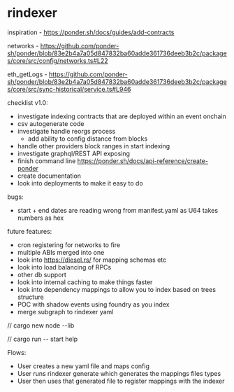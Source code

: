 # rindexer

inspiration - https://ponder.sh/docs/guides/add-contracts

networks - https://github.com/ponder-sh/ponder/blob/83e2b4a7a05d847832ba60adde361736deeb3b2c/packages/core/src/config/networks.ts#L22

eth_getLogs - https://github.com/ponder-sh/ponder/blob/83e2b4a7a05d847832ba60adde361736deeb3b2c/packages/core/src/sync-historical/service.ts#L946

checklist v1.0:

- investigate indexing contracts that are deployed within an event onchain
- csv autogenerate code
- investigate handle reorgs process
  - add ability to config distance from blocks
- handle other providers block ranges in start indexing
- investigate graphql/REST API exposing
- finish command line https://ponder.sh/docs/api-reference/create-ponder
- create documentation
- look into deployments to make it easy to do

bugs:
- start + end dates are reading wrong from manifest.yaml as U64 takes numbers as hex

future features:
- cron registering for networks to fire
- multiple ABIs merged into one
- look into https://diesel.rs/ for mapping schemas etc
- look into load balancing of RPCs
- other db support
- look into internal caching to make things faster
- look into dependency mappings to allow you to index based on trees structure
- POC with shadow events using foundry as you index
- merge subgraph to rindexer yaml

// cargo new node --lib

// cargo run -- start help

Flows:

- User creates a new yaml file and maps config
- User runs rindexer generate which generates the mappings files types
- User then uses that generated file to register mappings with the indexer
